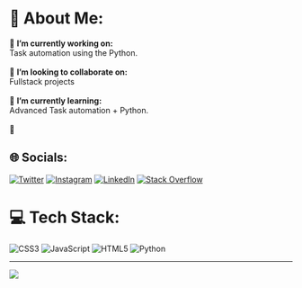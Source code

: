 # 💫 About Me:
🔭 **I’m currently working on:**  <br>Task automation using the Python.<br><br>👯 **I’m looking to collaborate on:**  <br>Fullstack projects<br><br>🌱 **I’m currently learning:**  <br>Advanced Task automation + Python.<br><br>💬


## 🌐 Socials:
[![Twitter](https://img.shields.io/badge/Twitter-%231DA1F2.svg?logo=Twitter&logoColor=white)](https://twitter.com/SDibbadamani) [![Instagram](https://img.shields.io/badge/Instagram-%23E4405F.svg?logo=Instagram&logoColor=white)](https://www.instagram.com/sharannnnnu) [![LinkedIn](https://img.shields.io/badge/LinkedIn-%230077B5.svg?logo=linkedin&logoColor=white)](https://www.linkedin.com/in/sharanu-dibbadamani) [![Stack Overflow](https://img.shields.io/badge/-Stackoverflow-FE7A16?logo=stack-overflow&logoColor=white)](https://stackoverflow.com/users/17106326)

# 💻 Tech Stack:
![CSS3](https://img.shields.io/badge/css3-%231572B6.svg?style=for-the-badge&logo=css3&logoColor=white) ![JavaScript](https://img.shields.io/badge/javascript-%23323330.svg?style=for-the-badge&logo=javascript&logoColor=%23F7DF1E) ![HTML5](https://img.shields.io/badge/html5-%23E34F26.svg?style=for-the-badge&logo=html5&logoColor=white) ![Python](https://img.shields.io/badge/python-3670A0?style=for-the-badge&logo=python&logoColor=ffdd54)

---
[![](https://visitcount.itsvg.in/api?id=nwaliaez&icon=0&color=0)](https://visitcount.itsvg.in)
